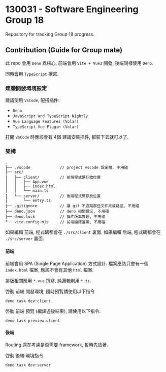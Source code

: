 # 130031 - Software Engineering Group 18

Repository for tracking Group 18 progress.

## Contribution (Guide for Group mate)

此 repo 會用 `Deno` 爲核心, 前端會用 `Vite + Vue3` 開發, 後端同樣使用 `Deno`.

同時會用 `TypeScript` 撰寫.

### 建議開發環境設定

建議使用 `VSCode`, 配搭插件:

- `Deno`
- `JavaScript and TypeScript Nightly`
- `Vue Language Features (Volar)`
- `TypeScript Vue Plugin (Volar)`

打開 `VSCode` 時應該會有 4個 建議安裝插件, 都裝下去就可以了.

### 架構

```
.
├── .vscode             // project vscode 設定檔, 不用碰
├── src/
│   ├── client/         // 前端程式碼存放位置
│   │   ├── App.vue
│   │   ├── index.html
│   │   └── main.ts
│   └── server/         // 後端程式碼存放位置
│       └── entry.ts
├── .gitignore          // 讓 git 不追蹤那些文件夾或路徑, 不用碰
├── deno.json           // deno 相關設定, 不用碰
├── deno.lock           // 插件版本管理, 不用碰
└── vite.config.mjs     // 前端編譯選項, 不用碰
```

如果編輯 前端, 程式碼都會在 `./src/client` 裏面.
如果編輯 后端, 程式碼都會在 `./src/server` 裏面.

#### 前端

前端會用 SPA (Single Page Application) 方式設計.
檔案應該只會有一個 `index.html` 檔案, 應該不會有其他 `html` 檔案.

排版相關應用 `*.vue` 撰寫, 純邏輯則用 `*.ts`.

啓動 前端 開發環境, 隨時預覽請使用以下指令
```
deno task dev:client
```

啓動 前端 預覽 (編譯過後結果), 請使用以下指令.
```
deno task preview:client
```
#### 後端

Routing 還在考慮是否需要 framework, 暫時先放著.

啓動 後端 環境指令
```
deno task dev:server
```